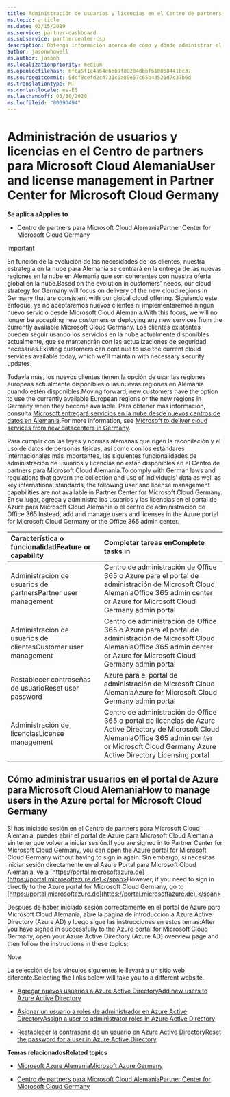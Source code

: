 ```yaml
---
title: Administración de usuarios y licencias en el Centro de partners para Microsoft Cloud Alemania | Centro de partners para Microsoft Cloud Alemania
ms.topic: article
ms.date: 03/15/2019
ms.service: partner-dashboard
ms.subservice: partnercenter-csp
description: Obtenga información acerca de cómo y dónde administrar el centro de partners para Microsoft Cloud asociados, clientes y licencias de Alemania, así como restablecimientos de contraseña.
author: jasonwhowell
ms.author: jasonh
ms.localizationpriority: medium
ms.openlocfilehash: 6f6a5f1c4a64e6bb9f80204dbbf6100b8441bc37
ms.sourcegitcommit: 5dcf8cefd2c4731c6a80e57c65b43521d7c37b6d
ms.translationtype: MT
ms.contentlocale: es-ES
ms.lasthandoff: 03/30/2020
ms.locfileid: "80390494"
---
```

# <a name="user-and-license-management-in-partner-center-for-microsoft-cloud-germany"></a><span data-ttu-id="95f62-103">Administración de usuarios y licencias en el Centro de partners para Microsoft Cloud Alemania</span><span class="sxs-lookup"><span data-stu-id="95f62-103">User and license management in Partner Center for Microsoft Cloud Germany</span></span>

<span data-ttu-id="95f62-104">**Se aplica a**</span><span class="sxs-lookup"><span data-stu-id="95f62-104">**Applies to**</span></span>

-  <span data-ttu-id="95f62-105">Centro de partners para Microsoft Cloud Alemania</span><span class="sxs-lookup"><span data-stu-id="95f62-105">Partner Center for Microsoft Cloud Germany</span></span>

> [!IMPORTANT]
> <span data-ttu-id="95f62-106">En función de la evolución de las necesidades de los clientes, nuestra estrategia en la nube para Alemania se centrará en la entrega de las nuevas regiones en la nube en Alemania que son coherentes con nuestra oferta global en la nube.</span><span class="sxs-lookup"><span data-stu-id="95f62-106">Based on the evolution in customers' needs, our cloud strategy for Germany will focus on delivery of the new cloud regions in Germany that are consistent with our global cloud offering.</span></span> <span data-ttu-id="95f62-107">Siguiendo este enfoque, ya no aceptaremos nuevos clientes ni implementaremos ningún nuevo servicio desde Microsoft Cloud Alemania.</span><span class="sxs-lookup"><span data-stu-id="95f62-107">With this focus, we will no longer be accepting new customers or deploying any new services from the currently available Microsoft Cloud Germany.</span></span> <span data-ttu-id="95f62-108">Los clientes existentes pueden seguir usando los servicios en la nube actualmente disponibles actualmente, que se mantendrán con las actualizaciones de seguridad necesarias.</span><span class="sxs-lookup"><span data-stu-id="95f62-108">Existing customers can continue to use the current cloud services available today, which we'll maintain with necessary security updates.</span></span>
>  
> <span data-ttu-id="95f62-109">Todavía más, los nuevos clientes tienen la opción de usar las regiones europeas actualmente disponibles o las nuevas regiones en Alemania cuando estén disponibles.</span><span class="sxs-lookup"><span data-stu-id="95f62-109">Moving forward, new customers have the option to use the currently available European regions or the new regions in Germany when they become available.</span></span> <span data-ttu-id="95f62-110">Para obtener más información, consulta [Microsoft entregará servicios en la nube desde nuevos centros de datos en Alemania](https://news.microsoft.com/europe/2018/08/31/microsoft-to-deliver-cloud-services-from-new-datacentres-in-germany-in-2019-to-meet-evolving-customer-needs/).</span><span class="sxs-lookup"><span data-stu-id="95f62-110">For more information, see [Microsoft to deliver cloud services from new datacenters in Germany](https://news.microsoft.com/europe/2018/08/31/microsoft-to-deliver-cloud-services-from-new-datacentres-in-germany-in-2019-to-meet-evolving-customer-needs/).</span></span>

<span data-ttu-id="95f62-111">Para cumplir con las leyes y normas alemanas que rigen la recopilación y el uso de datos de personas físicas, así como con los estándares internacionales más importantes, las siguientes funcionalidades de administración de usuarios y licencias no están disponibles en el Centro de partners para Microsoft Cloud Alemania.</span><span class="sxs-lookup"><span data-stu-id="95f62-111">To comply with German laws and regulations that govern the collection and use of individuals' data as well as key international standards, the following user and license management capabilities are not available in Partner Center for Microsoft Cloud Germany.</span></span> <span data-ttu-id="95f62-112">En su lugar, agrega y administra los usuarios y las licencias en el portal de Azure para Microsoft Cloud Alemania o el centro de administración de Office 365.</span><span class="sxs-lookup"><span data-stu-id="95f62-112">Instead, add and manage users and licenses in the Azure portal for Microsoft Cloud Germany or the Office 365 admin center.</span></span>

<span data-ttu-id="95f62-113">Característica o funcionalidad</span><span class="sxs-lookup"><span data-stu-id="95f62-113">Feature or capability</span></span> | <span data-ttu-id="95f62-114">Completar tareas en</span><span class="sxs-lookup"><span data-stu-id="95f62-114">Complete tasks in</span></span>
:--- | :---
<span data-ttu-id="95f62-115">Administración de usuarios de partners</span><span class="sxs-lookup"><span data-stu-id="95f62-115">Partner user management</span></span> | <span data-ttu-id="95f62-116">Centro de administración de Office 365 o Azure para el portal de administración de Microsoft Cloud Alemania</span><span class="sxs-lookup"><span data-stu-id="95f62-116">Office 365 admin center or Azure for Microsoft Cloud Germany admin portal</span></span>
<span data-ttu-id="95f62-117">Administración de usuarios de clientes</span><span class="sxs-lookup"><span data-stu-id="95f62-117">Customer user management</span></span> | <span data-ttu-id="95f62-118">Centro de administración de Office 365 o Azure para el portal de administración de Microsoft Cloud Alemania</span><span class="sxs-lookup"><span data-stu-id="95f62-118">Office 365 admin center or Azure for Microsoft Cloud Germany admin portal</span></span>
<span data-ttu-id="95f62-119">Restablecer contraseñas de usuario</span><span class="sxs-lookup"><span data-stu-id="95f62-119">Reset user password</span></span> | <span data-ttu-id="95f62-120">Azure para el portal de administración de Microsoft Cloud Alemania</span><span class="sxs-lookup"><span data-stu-id="95f62-120">Azure for Microsoft Cloud Germany admin portal</span></span>
<span data-ttu-id="95f62-121">Administración de licencias</span><span class="sxs-lookup"><span data-stu-id="95f62-121">License management</span></span> | <span data-ttu-id="95f62-122">Centro de administración de Office 365 o portal de licencias de Azure Active Directory de Microsoft Cloud Alemania</span><span class="sxs-lookup"><span data-stu-id="95f62-122">Office 365 admin center or Microsoft Cloud Germany Azure Active Directory Licensing portal</span></span>

## <a name="how-to-manage-users-in-the-azure-portal-for-microsoft-cloud-germany"></a><span data-ttu-id="95f62-123">Cómo administrar usuarios en el portal de Azure para Microsoft Cloud Alemania</span><span class="sxs-lookup"><span data-stu-id="95f62-123">How to manage users in the Azure portal for Microsoft Cloud Germany</span></span> 

<span data-ttu-id="95f62-124">Si has iniciado sesión en el Centro de partners para Microsoft Cloud Alemania, puedes abrir el portal de Azure para Microsoft Cloud Alemania sin tener que volver a iniciar sesión.</span><span class="sxs-lookup"><span data-stu-id="95f62-124">If you are signed in to Partner Center for Microsoft Cloud Germany, you can open the Azure portal for Microsoft Cloud Germany without having to sign in again.</span></span> <span data-ttu-id="95f62-125">Sin embargo, si necesitas iniciar sesión directamente en el Azure Portal para Microsoft Cloud Alemania, ve a [https://portal.microsoftazure.de](https://portal.microsoftazure.de).</span><span class="sxs-lookup"><span data-stu-id="95f62-125">However, if you need to sign in directly to the Azure portal for Microsoft Cloud Germany, go to [https://portal.microsoftazure.de](https://portal.microsoftazure.de).</span></span> 

<span data-ttu-id="95f62-126">Después de haber iniciado sesión correctamente en el portal de Azure para Microsoft Cloud Alemania, abre la página de introducción a Azure Active Directory (Azure AD) y luego sigue las instrucciones en estos temas:</span><span class="sxs-lookup"><span data-stu-id="95f62-126">After you have signed in successfully to the Azure portal for Microsoft Cloud Germany, open your Azure Active Directory (Azure AD) overview page and then follow the instructions in these topics:</span></span>

> [!NOTE]  
> <span data-ttu-id="95f62-127">La selección de los vínculos siguientes le llevará a un sitio web diferente.</span><span class="sxs-lookup"><span data-stu-id="95f62-127">Selecting the links below will take you to a different website.</span></span> 

-  [<span data-ttu-id="95f62-128">Agregar nuevos usuarios a Azure Active Directory</span><span class="sxs-lookup"><span data-stu-id="95f62-128">Add new users to Azure Active Directory</span></span>](https://docs.microsoft.com/azure/active-directory/active-directory-users-create-azure-portal)

-  [<span data-ttu-id="95f62-129">Asignar un usuario a roles de administrador en Azure Active Directory</span><span class="sxs-lookup"><span data-stu-id="95f62-129">Assign a user to administrator roles in Azure Active Directory</span></span>](https://docs.microsoft.com/azure/active-directory/active-directory-users-assign-role-azure-portal)

-  [<span data-ttu-id="95f62-130">Restablecer la contraseña de un usuario en Azure Active Directory</span><span class="sxs-lookup"><span data-stu-id="95f62-130">Reset the password for a user in Azure Active Directory</span></span>](https://docs.microsoft.com/azure/active-directory/active-directory-users-reset-password-azure-portal)

<span data-ttu-id="95f62-131">**Temas relacionados**</span><span class="sxs-lookup"><span data-stu-id="95f62-131">**Related topics**</span></span>

-  [<span data-ttu-id="95f62-132">Microsoft Azure Alemania</span><span class="sxs-lookup"><span data-stu-id="95f62-132">Microsoft Azure Germany</span></span>](https://azure.microsoft.com/global-infrastructure/germany/)

-  [<span data-ttu-id="95f62-133">Centro de partners para Microsoft Cloud Alemania</span><span class="sxs-lookup"><span data-stu-id="95f62-133">Partner Center for Microsoft Cloud Germany</span></span>](partner-center-for-microsoft-cloud-germany.md)


